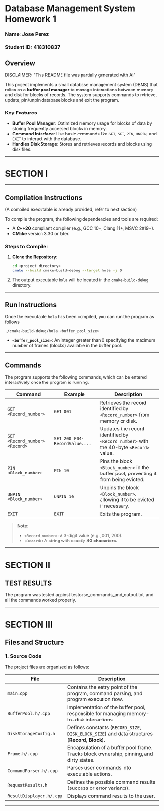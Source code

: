 # Database Management System Homework 1

### Name: Jose Perez
### Student ID: 418310837


## Overview

DISCLAIMER: "This README file was partially generated with AI"

This project implements a small database management system (DBMS) that relies on a **buffer pool manager** to manage interactions between memory and disk for blocks of records. The system supports commands to retrieve, update, pin/unpin database blocks and exit the program.

### Key Features
- **Buffer Pool Manager**: Optimized memory usage for blocks of data by storing frequently accessed blocks in memory.
- **Command Interface**: Use basic commands like `GET`, `SET`, `PIN`, `UNPIN`, and `EXIT` to interact with the database.
- **Handles Disk Storage**: Stores and retrieves records and blocks using disk files.

---
# SECTION I
---

## Compilation Instructions
(A compiled executable is already provided, refer to next section)

To compile the program, the following dependencies and tools are required:
- A **C++20** compliant compiler (e.g., GCC 10+, Clang 11+, MSVC 2019+).
- **CMake** version 3.30 or later.

### Steps to Compile:
1. **Clone the Repository**:
   ```bash
   cd <project_directory>
   cmake --build cmake-build-debug --target hola -j 8
   ```

4. The output executable `hola` will be located in the `cmake-build-debug` directory.

---

## Run Instructions

Once the executable `hola` has been compiled, you can run the program as follows:

```bash
./cmake-build-debug/hola <buffer_pool_size>
```

- **`<buffer_pool_size>`**: An integer greater than 0 specifying the maximum number of frames (blocks) available in the buffer pool.

---

## Commands

The program supports the following commands, which can be entered interactively once the program is running.

| Command                           | Example                               | Description                                                                                      |
|-----------------------------------|---------------------------------------|--------------------------------------------------------------------------------------------------|
| `GET <Record_number>`             | `GET 001`                             | Retrieves the record identified by `<Record_number>` from memory or disk.                       |
| `SET <Record_number> <Record>`    | `SET 200 F04-RecordValue....`         | Updates the record identified by `<Record_number>` with the 40-byte `<Record>` value.           |
| `PIN <Block_number>`              | `PIN 10`                              | Pins the block `<Block_number>` in the buffer pool, preventing it from being evicted.           |
| `UNPIN <Block_number>`            | `UNPIN 10`                            | Unpins the block `<Block_number>`, allowing it to be evicted if necessary.                      |
| `EXIT`                            | `EXIT`                                | Exits the program.                                                                              |

> **Note**:
> - `<Record_number>`: A 3-digit value (e.g., 001, 200).
> - `<Record>`: A string with exactly **40 characters**.

---

# SECTION II
## TEST RESULTS

The program was tested against testcase_commands_and_output.txt, and all the commands worked properly.

---

# SECTION III

## Files and Structure

### 1. **Source Code**
The project files are organized as follows:

| File                     | Description                                                                                       |
|--------------------------|---------------------------------------------------------------------------------------------------|
| `main.cpp`               | Contains the entry point of the program, command parsing, and program execution flow.            |
| `BufferPool.h/.cpp`      | Implementation of the buffer pool, responsible for managing memory-to-disk interactions.          |
| `DiskStorageConfig.h`    | Defines constants (`RECORD_SIZE`, `DISK_BLOCK_SIZE`) and data structures (**Record**, **Block**). |
| `Frame.h/.cpp`           | Encapsulation of a buffer pool frame. Tracks block ownership, pinning, and dirty states.          |
| `CommandParser.h/.cpp`   | Parses user commands into executable actions.                                                     |
| `RequestResults.h`       | Defines the possible command results (success or error variants).                                 |
| `ResultDisplayer.h/.cpp` | Displays command results to the user.                                                             |

---
